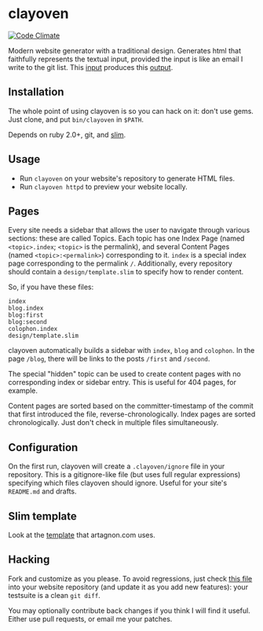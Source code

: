 # clayoven
[![Code Climate](https://codeclimate.com/github/artagnon/clayoven.png)](https://codeclimate.com/github/artagnon/clayoven)

Modern website generator with a traditional design. Generates html that
faithfully represents the textual input, provided the input is like an email I
write to the git list.  This [input](examples/hidden:claytext) produces this
[output](examples/claytext.html).

## Installation

The whole point of using clayoven is so you can hack on it: don't use
gems. Just clone, and put `bin/clayoven` in `$PATH`.

Depends on ruby 2.0+, git, and [slim](http://slim-lang.com).

## Usage

* Run `clayoven` on your website's repository to generate HTML files.
* Run `clayoven httpd` to preview your website locally.

## Pages

Every site needs a sidebar that allows the user to navigate through
various sections: these are called Topics.  Each topic has one Index
Page (named `<topic>.index`; `<topic>` is the permalink), and several
Content Pages (named `<topic>:<permalink>`) corresponding to it.
`index` is a special index page corresponding to the permalink `/`.
Additionally, every repository should contain a `design/template.slim`
to specify how to render content.

So, if you have these files:

    index
    blog.index
    blog:first
    blog:second
    colophon.index
    design/template.slim

clayoven automatically builds a sidebar with `index`, `blog` and `colophon`.
In the page `/blog`, there will be links to the posts `/first` and
`/second`.

The special "hidden" topic can be used to create content pages with no
corresponding index or sidebar entry.  This is useful for 404 pages,
for example.

Content pages are sorted based on the committer-timestamp of the
commit that first introduced the file, reverse-chronologically.  Index
pages are sorted chronologically.  Just don't check in multiple files
simultaneously.

## Configuration

On the first run, clayoven will create a `.clayoven/ignore` file in
your repository.  This is a gitignore-like file (but uses full regular
expressions) specifying which files clayoven should ignore.  Useful
for your site's `README.md` and drafts.

## Slim template

Look at the [template](examples/template.slim) that artagnon.com uses.

## Hacking

Fork and customize as you please.  To avoid regressions, just check [this
file](examples/hidden:claytext) into your website repository (and update it as
you add new features): your testsuite is a clean `git diff`.

You may optionally contribute back changes if you think I will find it
useful.  Either use pull requests, or email me your patches.
